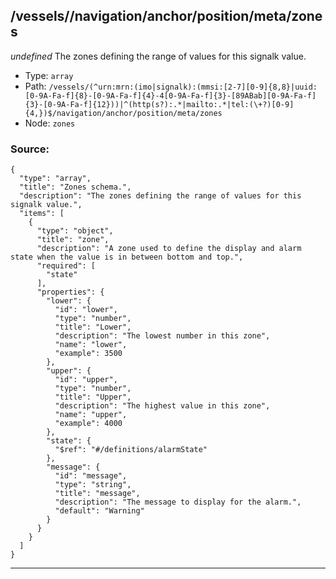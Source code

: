 ## /vessels/<RegExp>/navigation/anchor/position/meta/zones

*undefined*
The zones defining the range of values for this signalk value.

* Type: `array`
* Path: `/vessels/(^urn:mrn:(imo|signalk):(mmsi:[2-7][0-9]{8,8}|uuid:[0-9A-Fa-f]{8}-[0-9A-Fa-f]{4}-4[0-9A-Fa-f]{3}-[89ABab][0-9A-Fa-f]{3}-[0-9A-Fa-f]{12}))|^(http(s?):.*|mailto:.*|tel:(\+?)[0-9]{4,})$/navigation/anchor/position/meta/zones`
* Node: `zones`

### Source:
```
{
  "type": "array",
  "title": "Zones schema.",
  "description": "The zones defining the range of values for this signalk value.",
  "items": [
    {
      "type": "object",
      "title": "zone",
      "description": "A zone used to define the display and alarm state when the value is in between bottom and top.",
      "required": [
        "state"
      ],
      "properties": {
        "lower": {
          "id": "lower",
          "type": "number",
          "title": "Lower",
          "description": "The lowest number in this zone",
          "name": "lower",
          "example": 3500
        },
        "upper": {
          "id": "upper",
          "type": "number",
          "title": "Upper",
          "description": "The highest value in this zone",
          "name": "upper",
          "example": 4000
        },
        "state": {
          "$ref": "#/definitions/alarmState"
        },
        "message": {
          "id": "message",
          "type": "string",
          "title": "message",
          "description": "The message to display for the alarm.",
          "default": "Warning"
        }
      }
    }
  ]
}
```

---
